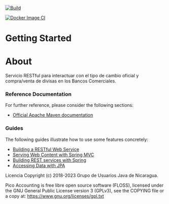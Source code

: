 [![Build](https://github.com/jugnicaragua/exchange-rate-service/actions/workflows/build.yml/badge.svg?event=check_run)](https://github.com/jugnicaragua/exchange-rate-service/actions/workflows/build.yml)

[![Docker Image CI](https://github.com/jugnicaragua/exchange-rate-service/actions/workflows/dockerimage.yml/badge.svg)](https://github.com/jugnicaragua/exchange-rate-service/actions/workflows/dockerimage.yml)



# Getting Started

# About
Servicio RESTful para interactuar con el tipo de cambio oficial y compra/venta de divisas en los Bancos Comerciales.


### Reference Documentation
For further reference, please consider the following sections:

* [Official Apache Maven documentation](https://maven.apache.org/guides/index.html)

### Guides
The following guides illustrate how to use some features concretely:

* [Building a RESTful Web Service](https://spring.io/guides/gs/rest-service/)
* [Serving Web Content with Spring MVC](https://spring.io/guides/gs/serving-web-content/)
* [Building REST services with Spring](https://spring.io/guides/tutorials/bookmarks/)
* [Accessing Data with JPA](https://spring.io/guides/gs/accessing-data-jpa/)


Licencia
Copyright (c) 2018-2023 Grupo de Usuarios Java de Nicaragua.

Pico Accounting is free libre open source software (FLOSS), licensed under the GNU General Public License version 3 (GPLv3), see the COPYING file or a copy at: https://www.gnu.org/licenses/gpl.txt
